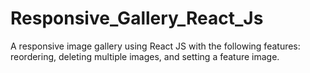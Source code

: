 # Responsive_Gallery_React_Js
A responsive image gallery using React JS with the following features: reordering, deleting multiple images, and setting a feature image.
